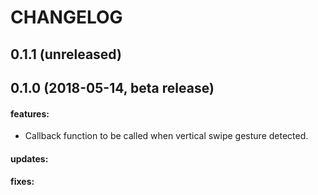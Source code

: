 CHANGELOG
=========

## 0.1.1 (unreleased)

## 0.1.0 (2018-05-14, beta release)

#### features:
 - Callback function to be called when vertical swipe gesture detected.

#### updates:

#### fixes:
